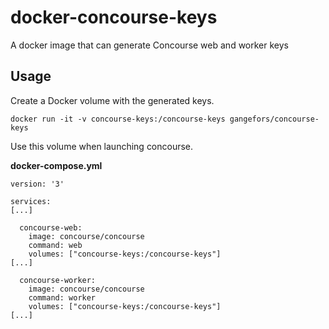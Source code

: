 # docker-concourse-keys
A docker image that can generate Concourse web and worker keys

## Usage

Create a Docker volume with the generated keys.

```
docker run -it -v concourse-keys:/concourse-keys gangefors/concourse-keys
```

Use this volume when launching concourse.

**docker-compose.yml**
```
version: '3'

services:
[...]

  concourse-web:
    image: concourse/concourse
    command: web
    volumes: ["concourse-keys:/concourse-keys"]
[...]

  concourse-worker:
    image: concourse/concourse
    command: worker
    volumes: ["concourse-keys:/concourse-keys"]
[...]
```
